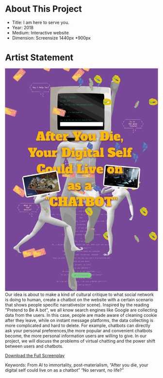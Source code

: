# About This Project
- Title: I am here to serve you.
- Year: 2018
- Medium: Interactive website
- Dimension: Screensize 1440px *900px

# Artist Statement
![screenshot](/screenshots/screenshot1.png)
Our idea is about to make a kind of cultural critique to what social network is doing to human, create a chatbot on the website with a certain scenario that shows people specific narratives(or scene).
Inspired by the reading "Pretend to Be A bot", we all know search engines like Google are collecting data from the users. In this case, people are made aware of cleaning cookie after they leave, while on instant message platforms, the data collecting is more complicated and hard to delete. For example, chatbots can directly ask your personal preferences,the more popular and convenient chatbots become, the more personal information users are willing to give. In our project, we will discuss the problems of virtual chatting and the power shift between users and chatbots.

[Download the Full Screenplay](https://drive.google.com/file/d/1RiZ9lcOW8hhINbpzCF2uRtw8yJ5NU2cS/view?usp=sharing)

Keywords: From AI to immortality, post-materialism, 
“After you die, your digital self could live on as a chatbot”
“No servant, no life?”




